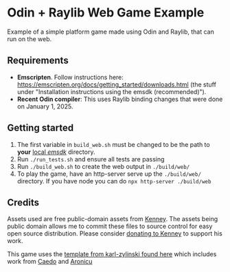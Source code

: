 # Odin + Raylib Web Game Example

Example of a simple platform game made using Odin and Raylib, that can run on the web.

## Requirements

- **Emscripten**. Follow instructions here: https://emscripten.org/docs/getting_started/downloads.html (the stuff under "Installation instructions using the emsdk (recommended)").
- **Recent Odin compiler**: This uses Raylib binding changes that were done on January 1, 2025.

## Getting started

1. The first variable in `build_web.sh` must be changed 
to be the path to **your** [local *emsdk*](https://github.com/emscripten-core/emsdk) directory.
2. Run `./run_tests.sh` and ensure all tests are passing
3. Run `./build_web.sh` to create the web output in `./build/web/`
4. To play the game, have an http-server serve up the `./build/web/` directory. If you have node you
can do `npx http-server ./build/web`

## Credits

Assets used are free public-domain assets from [Kenney](https://kenney.nl/). The assets being
public domain allows me to commit these files to source control for easy open source distribution.
Please consider [donating to Kenney](https://kenney.nl/donate) to support his work.

This game uses the [template from karl-zylinski found here](https://github.com/karl-zylinski/odin-raylib-web) 
which includes work from [Caedo](https://github.com/Caedo/raylib_wasm_odin) and [Aronicu](https://github.com/Aronicu/Raylib-WASM)

